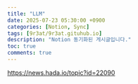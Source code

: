 ```yaml
---
title: "LLM"
date: 2025-07-23 05:30:00 +0900
categories: [Notion, Sync]
tags: [9r3at/9r3at.gituhub.io]
description: "Notion 동기화된 게시글입니다."
toc: true
comments: true
---
```


https://news.hada.io/topic?id=22090


